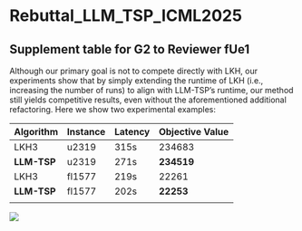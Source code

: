 # Rebuttal_LLM_TSP_ICML2025

## Supplement table for G2 to Reviewer fUe1
Although our primary goal is not to compete directly with LKH, our experiments show that by simply extending the runtime of LKH (i.e., increasing the number of runs) to align with LLM-TSP’s runtime, our method still yields competitive results, even without the aforementioned additional refactoring. Here we show two experimental examples:

| Algorithm | Instance | Latency | Objective Value |
|-----------|----------|---------|-----------------|
| LKH3      | u2319    | 315s    | 234683          |
| **LLM-TSP**   |  u2319       | 271s    | **234519**          |
| LKH3      | fl1577   | 219s    | 22261           |
| **LLM-TSP**   |   fl1577       | 202s    | **22253**           |
| | | | |


![](https://github.itap.purdue.edu/Rebuttal_LLM_TSP_ICML2025/d1291_with_pad.jpg)

